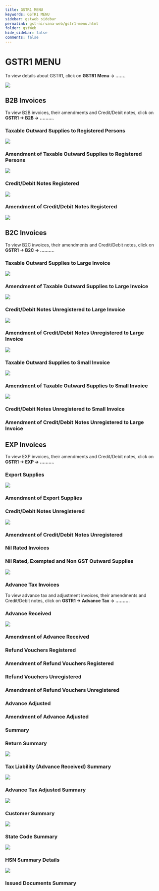 ```yaml
---
title: GSTR1 MENU
keywords: GSTR1 MENU
sidebar: gstweb_sidebar
permalink: gst-nirvana-web/gstr1-menu.html
folder: gstWeb
hide_sidebar: false
comments: false
---
```


# GSTR1 MENU
To view details about GSTR1, click on **GSTR1 Menu -> ……**.

![](/images/gstr1-menu.png)

## B2B Invoices
To view B2B invoices, their amendments and Credit/Debit notes, click on **GSTR1 -> B2B -> ………**.

### Taxable Outward Supplies to Registered Persons

![](/images/taxable-outward.png)

### Amendment of Taxable Outward Supplies to Registered Persons

![](/images/amend-taxable-outward-b2b.png)

### Credit/Debit Notes Registered

![](/images/credit-debit-notes-b2b.png)

### Amendment of Credit/Debit Notes Registered

![](/images/amend-credit-debit-notes-b2b.png)

## B2C Invoices
To view B2C invoices, their amendments and Credit/Debit notes, click on **GSTR1 -> B2C -> ………**.
### Taxable Outward Supplies to Large Invoice

![](/images/taxable-outward-b2c.png)

### Amendment of Taxable Outward Supplies to Large Invoice

![](/images/amend-taxable-outward-b2c.png)

### Credit/Debit Notes Unregistered to Large Invoice

![](/images/credit-debit-notes-b2c.png)

### Amendment of Credit/Debit Notes Unregistered to Large Invoice

![](/images/amend-credit-debit-notes-b2c.png)

### Taxable Outward Supplies to Small Invoice

![](/images/taxable-outward-b2c-small.png)

### Amendment of Taxable Outward Supplies to Small Invoice

![](/images/amend-taxable-outward-b2c-small.png)

### Credit/Debit Notes Unregistered to Small Invoice

### Amendment of Credit/Debit Notes Unregistered to Large Invoice

## EXP Invoices
To view EXP invoices, their amendments and Credit/Debit notes, click on **GSTR1 -> EXP -> ………**.
### Export Supplies

![](/images/export-supllies.png)

### Amendment of Export Supplies

### Credit/Debit Notes Unregistered

![](/images/credit-debit-notes-exp.png)

### Amendment of Credit/Debit Notes Unregistered

### Nil Rated Invoices

### Nil Rated, Exempted and Non GST Outward Supplies

![](/images/nil-rated.png)

### Advance Tax Invoices
To view advance tax and adjustment invoices, their amendments and Credit/Debit notes, click on **GSTR1 -> Advance Tax -> ………**.
### Advance Received

![](/images/advance-tax-adv-recd.png)

### Amendment of Advance Received

### Refund Vouchers Registered

### Amendment of Refund Vouchers Registered

### Refund Vouchers Unregistered

### Amendment of Refund Vouchers Unregistered

### Advance Adjusted

### Amendment of Advance Adjusted

### Summary

### Return Summary

![](/images/return-summary.png)

### Tax Liability (Advance Received) Summary

![](/images/tax-liability.png)

### Advance Tax Adjusted Summary

![](/images/advace-tax-summary.png)

### Customer Summary

![](/images/customer-summary.png)

### State Code Summary

![](/images/state-code-summary.png)

### HSN Summary Details

![](/images/hsn-detail-summary.png)

### Issued Documents Summary
